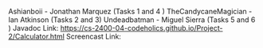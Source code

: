 Ashianboii - Jonathan Marquez (Tasks 1 and 4 ) 
TheCandycaneMagician - Ian Atkinson (Tasks 2 and 3) 
Undeadbatman - Miguel Sierra (Tasks 5 and 6 ) 
Javadoc Link: https://cs-2400-04-codeholics.github.io/Project-2/Calculator.html
Screencast Link:
